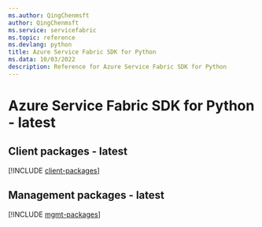 ```yaml
---
ms.author: QingChenmsft
author: QingChenmsft
ms.service: servicefabric
ms.topic: reference
ms.devlang: python
title: Azure Service Fabric SDK for Python
ms.data: 10/03/2022
description: Reference for Azure Service Fabric SDK for Python
---
```

# Azure Service Fabric SDK for Python - latest

## Client packages - latest
[!INCLUDE [client-packages](service-fabric-client-index.md)]
## Management packages - latest
[!INCLUDE [mgmt-packages](service-fabric-mgmt-index.md)]